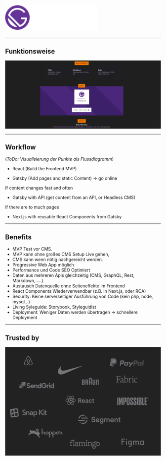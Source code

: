 
# <img src="./03-assets/Gatsby-Logo.svg" style="width: 300px;" alt="Gatsby Logo" />

---

## Funktionsweise

![Flowchrat Gatsby](./03-assets/flowchart-gatsby.png)

---

## Workflow

(_ToDo: Visualisierung der Punkte als Flussdiagramm_)

- React (Build the Frontend MVP)

- Gatsby (Add pages and static Content) -> go online

If content changes fast and often

- Gatsby with API (get content from an API, or Headless CMS)

If there are to much pages

- Next.js with reusable React Components from Gatsby

---

## Benefits

- MVP Test vor CMS.
- MVP kann ohne großes CMS Setup Live gehen,
- CMS kann wenn nötig nachgereicht werden.
- Progressive Web App möglich
- Performance und Code SEO Optimiert
- Daten aus mehreren Apis gleichzeitig (CMS, GraphQL, Rest, Markdown,.....)
- Austausch Datenquelle ohne Seiteneffekte im Frontend
- React Components Wiederverwendbar (z.B. in Next.js, oder RCA)
- Security: Keine serverseitiger Ausführung von Code (kein php, node, mysql...)
- Living Syleguide: Storybook, Styleguidist
- Deployment: Weniger Daten werden übertragen -> schnellere Deployment

---

## Trusted by

![trusted by](./03-assets/trustedBy.svg)
